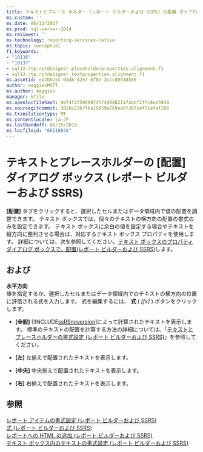 ```yaml
---
title: テキストとプレース ホルダー (レポート ビルダーおよび SSRS) の配置 ダイアログ ボックス |Microsoft Docs
ms.custom: ''
ms.date: 06/13/2017
ms.prod: sql-server-2014
ms.reviewer: ''
ms.technology: reporting-services-native
ms.topic: conceptual
f1_keywords:
- "10136"
- "10137"
- sql12.rtp.rptdesigner.placeholderproperties.alignment.f1
- sql12.rtp.rptdesigner.textproperties.alignment.f1
ms.assetid: ea2bbcec-03d8-42e7-8f8e-3cccd9548586
author: maggiesMSFT
ms.author: maggies
manager: kfile
ms.openlocfilehash: 9ef4f2f59698f45f4d0882117abbf2ffc8ae5930
ms.sourcegitcommit: 3026c22b7fba19059a769ea5f367c4f51efaf286
ms.translationtype: MT
ms.contentlocale: ja-JP
ms.lasthandoff: 06/15/2019
ms.locfileid: "66110036"
---
```

# <a name="alignment-dialog-box-for-text-and-placeholders-report-builder-and-ssrs"></a>テキストとプレースホルダーの [配置] ダイアログ ボックス (レポート ビルダーおよび SSRS)
  **[配置]** タブをクリックすると、選択したセルまたはデータ領域内で値の配置を調整できます。 テキスト ボックスでは、個々のテキストの横方向の配置の書式のみを設定できます。 テキスト ボックスに余白の値を設定する場合やテキストを縦方向に整列させる場合は、対応するテキスト ボックス プロパティを使用します。 詳細については、次を参照してください。[テキスト ボックスのプロパティ ダイアログ ボックスで、配置&#40;レポート ビルダーおよび SSRS&#41;](../../2014/reporting-services/text-box-properties-dialog-box-alignment-report-builder-and-ssrs.md)します。  
  
## <a name="options"></a>および  
 **水平方向**  
 値を指定するか、選択したセルまたはデータ領域内でのテキストの横方向の位置に評価される式を入力します。 式を編集するには、 **式** ( *[fx]* ) ボタンをクリックします。  
  
-   **[全般]**   [!INCLUDE[ssRSnoversion](../includes/ssrsnoversion-md.md)]によって計算されたテキストを表示します。 標準のテキストの配置を計算する方法の詳細については、「[テキストとプレースホルダーの書式設定 (レポート ビルダーおよび SSRS)](report-design/formatting-text-and-placeholders-report-builder-and-ssrs.md)」を参照してください。  
  
-   **[左]** 左揃えで配置されたテキストを表示します。  
  
-   **[中央]** 中央揃えで配置されたテキストを表示します。  
  
-   **[右]** 右揃えで配置されたテキストを表示します。  
  
## <a name="see-also"></a>参照  
 [レポート アイテムの書式設定 (レポート ビルダーおよび SSRS)](report-design/formatting-report-items-report-builder-and-ssrs.md)   
 [式 &#40;レポート ビルダーおよび SSRS&#41;](report-design/expressions-report-builder-and-ssrs.md)   
 [レポートへの HTML の追加 &#40;レポート ビルダーおよび SSRS&#41;](report-design/add-html-into-a-report-report-builder-and-ssrs.md)   
 [テキスト ボックス内のテキストの書式設定 &#40;レポート ビルダーおよび SSRS&#41;](report-design/format-text-in-a-text-box-report-builder-and-ssrs.md)  
  
  
